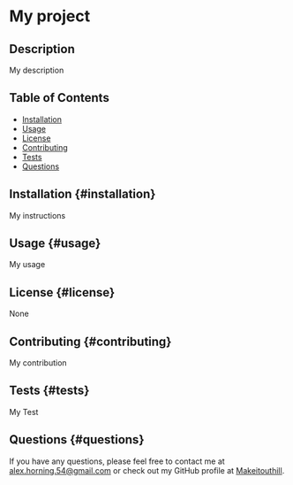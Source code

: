 
# My project

## Description
        
My description

## Table of Contents
- [Installation](#installation)
- [Usage](#usage)
- [License](#license)
- [Contributing](#contributing)
- [Tests](#tests)
- [Questions](#questions)
        
## Installation {#installation}
        
My instructions

## Usage {#usage}
        
My usage
        
## License {#license}
        
None
        
## Contributing {#contributing}
        
My contribution
        
## Tests {#tests}
        
My Test
        
## Questions {#questions}
If you have any questions, please feel free to contact me at alex.horning.54@gmail.com 
or check out my GitHub profile at [Makeitouthill](https://github.com/Makeitouthill).